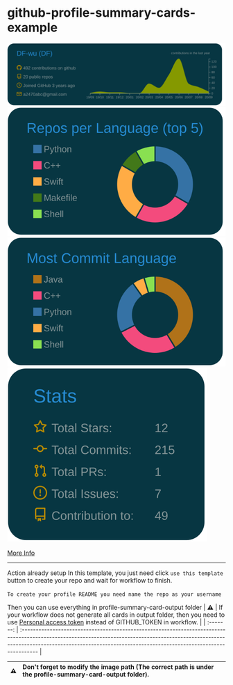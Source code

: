 # github-profile-summary-cards-example


[![](./profile-summary-card-output/solarized_dark/0-profile-details.svg)](https://github.com/vn7n24fzkq/github-profile-summary-cards)
[![](./profile-summary-card-output/solarized_dark/1-repos-per-language.svg)](https://github.com/vn7n24fzkq/github-profile-summary-cards)
[![](./profile-summary-card-output/solarized_dark/2-most-commit-language.svg)](https://github.com/vn7n24fzkq/github-profile-summary-cards)
[![](./profile-summary-card-output/solarized_dark/3-stats.svg)](https://github.com/vn7n24fzkq/github-profile-summary-cards)

[More Info](https://github.com/vn7n24fzkq/github-profile-summary-cards)


-----
Action already setup In this template, you just need click `use this template` button to create your repo and wait for workflow to finish.

```To create your profile README you need name the repo as your username```

Then you can use everything in profile-summary-card-output folder
| :warning: | If your workflow does not generate all cards in output folder, then you need to use [Personal access token](https://docs.github.com/en/actions/configuring-and-managing-workflows/creating-and-storing-encrypted-secrets) instead of GITHUB_TOKEN in workflow. |
| :-------: | :------------------------------------------------------------------------------------------------------------------------------------------------------------------------------------------------------------------------------------------------ |

| :warning: | Don't forget to modify the image path (The correct path is under the profile-summary-card-output folder). |
| :-------: | :-------------------------------------------------------------------------------------------------------- |

